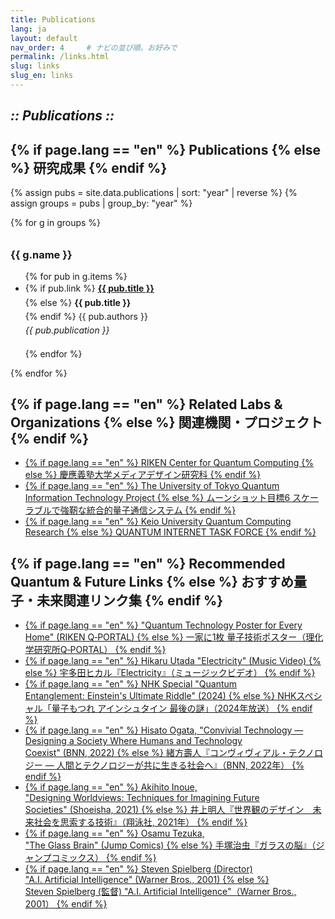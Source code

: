 ```yaml
---
title: Publications 
lang: ja
layout: default
nav_order: 4     # ナビの並び順。お好みで
permalink: /links.html
slug: links
slug_en: links
---
```


<style>
.pub-list li {
  margin-bottom: 1.2em;
  line-height: 1.6;
}
.pub-year {
  margin-top: 2em;
}
</style>

<section class="hero" data-reveal>
  <h1 class="chapter glitch" data-shadow="Chapter IV :: LINKS ::">
    <em>:: Publications ::</em>
  </h1>
</section>

<section class="publications" data-reveal>
  <h2 class="chapter" data-shadow="Publications">
    <span>
      {% if page.lang == "en" %}
        Publications
      {% else %}
        研究成果
      {% endif %}
    </span>
  </h2>

  {% assign pubs = site.data.publications | sort: "year" | reverse %}
  {% assign groups = pubs | group_by: "year" %}

  {% for g in groups %}
    <h3 class="pub-year">{{ g.name }}</h3>
    <ul class="pub-list">
    {% for pub in g.items %}
      <li>
        {% if pub.link %}
          <strong class="pub-title"><a href="{{ pub.link }}" target="_blank" rel="noopener">{{ pub.title }}</a></strong><br/>
        {% else %}
          <strong class="pub-title">{{ pub.title }}</strong><br/>
        {% endif %}
        <span class="pub-authors">{{ pub.authors }}</span><br/>
        <em class="pub-venue">{{ pub.publication }}</em>
      </li>
    {% endfor %}
    </ul>
  {% endfor %}
</section>

<section class="related-orgs" data-reveal>
  <h2 class="chapter" data-shadow="Related Labs & Organizations">
    <span>
      {% if page.lang == "en" %}
        Related Labs & Organizations
      {% else %}
        関連機関・プロジェクト
      {% endif %}
    </span>
  </h2>
  <ul class="org-list">
    <li><a href="https://www.kmd.keio.ac.jp/" target="_blank" rel="noopener">
      {% if page.lang == "en" %}
        RIKEN Center for Quantum Computing
      {% else %}
        慶應義塾大学メディアデザイン研究科
      {% endif %}
    </a></li>
    <li><a href="https://www.jst.go.jp/moonshot/program/goal6/6C_nagayama.html" target="_blank" rel="noopener">
      {% if page.lang == "en" %}
        The University of Tokyo Quantum Information Technology Project
      {% else %}
        ムーンショット目標6 スケーラブルで強靭な統合的量子通信システム
      {% endif %}
    </a></li>
    <li><a href="https://qitf.org/" target="_blank" rel="noopener">
      {% if page.lang == "en" %}
        Keio University Quantum Computing Research
      {% else %}
        QUANTUM INTERNET TASK FORCE
      {% endif %}
    </a></li>
    <!-- 必要に応じて追加 -->
  </ul>
</section>

<section class="recommended-links" data-reveal>
  <h2 class="chapter" data-shadow="Recommended Quantum & Future Links">
    <span>
      {% if page.lang == "en" %}
        Recommended Quantum & Future Links
      {% else %}
        おすすめ量子・未来関連リンク集
      {% endif %}
    </span>
  </h2>
<ul class="link-list">
  <li>
    <a href="https://q-portal.riken.jp/poster-quantum/" target="_blank" rel="noopener">
      {% if page.lang == "en" %}
        "Quantum Technology Poster for Every Home" (RIKEN Q‑PORTAL)
      {% else %}
        一家に1枚 量子技術ポスター（理化学研究所Q‑PORTAL）
      {% endif %}
    </a>
  </li>
  <li>
    <a href="https://youtu.be/9Ef8ZId58WY?si=vsv0n-jMd4pRGDGW" target="_blank" rel="noopener">
      {% if page.lang == "en" %}
        Hikaru Utada "Electricity" (Music Video)
      {% else %}
        宇多田ヒカル『Electricity』（ミュージックビデオ）
      {% endif %}
    </a>
  </li>
  <li>
    <a href="https://www.nhk.jp/p/special/ts/2NY2QQLPM3/episode/te/BX6PWY3N59/" target="_blank" rel="noopener">
      {% if page.lang == "en" %}
        NHK Special "Quantum Entanglement: Einstein's Ultimate Riddle" (2024)
      {% else %}
        NHKスペシャル「量子もつれ アインシュタイン 最後の謎」（2024年放送）
      {% endif %}
    </a>
  </li>
  <li>
    <a href="https://bnn.co.jp/products/9784802511964" target="_blank" rel="noopener">
      {% if page.lang == "en" %}
        Hisato Ogata, "Convivial Technology — Designing a Society Where Humans and Technology Coexist" (BNN, 2022)
      {% else %}
        緒方壽人『コンヴィヴィアル・テクノロジー — 人間とテクノロジーが共に生きる社会へ』（BNN, 2022年）
      {% endif %}
    </a>
  </li>
  <li>
    <a href="https://book.cm-marketing.jp/books/9784295410065/" target="_blank" rel="noopener">
      {% if page.lang == "en" %}
        Akihito Inoue, "Designing Worldviews: Techniques for Imagining Future Societies" (Shoeisha, 2021)
      {% else %}
        井上明人『世界観のデザイン　未来社会を思索する技術』（翔泳社, 2021年）
      {% endif %}
    </a>
  </li>
  <li>
    <a href="https://www.amazon.co.jp/dp/4088727754" target="_blank" rel="noopener">
      {% if page.lang == "en" %}
        Osamu Tezuka, "The Glass Brain" (Jump Comics)
      {% else %}
        手塚治虫『ガラスの脳』（ジャンプコミックス）
      {% endif %}
    </a>
  </li>
  <li>
    <a href="https://www.imdb.com/title/tt0212720/" target="_blank" rel="noopener">
      {% if page.lang == "en" %}
        Steven Spielberg (Director) "A.I. Artificial Intelligence" (Warner Bros., 2001)
      {% else %}
        Steven Spielberg (監督) "A.I. Artificial Intelligence"（Warner Bros., 2001）
      {% endif %}
    </a>
  </li>
</ul>
</section>
